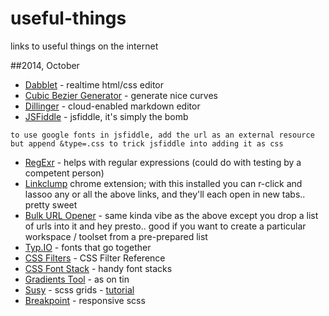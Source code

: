 useful-things
=============

links to useful things on the internet

##2014, October

* [Dabblet](http://dabblet.com/) - realtime html/css editor
* [Cubic Bezier Generator](http://cubic-bezier.com/#.91,.09,.83,.67) - generate nice curves
* [Dillinger](http://dillinger.io/) - cloud-enabled markdown editor
* [JSFiddle](http://jsfiddle.net/) - jsfiddle, it's simply the bomb
```
to use google fonts in jsfiddle, add the url as an external resource but append &type=.css to trick jsfiddle into adding it as css
```
* [RegExr](http://www.regexr.com/) - helps with regular expressions (could do with testing by a competent person)
* [Linkclump](https://chrome.google.com/webstore/detail/linkclump/lfpjkncokllnfokkgpkobnkbkmelfefj) chrome extension; with this installed you can r-click and lassoo any or all the above links, and they'll each open in new tabs.. pretty sweet
* [Bulk URL Opener](http://melanto.com/apps/bulk-url-opener/) - same kinda vibe as the above except you drop a list of urls into it and hey presto.. good if you want to create a particular workspace / toolset from a pre-prepared list
* [Typ.IO](http://www.typ.io/) - fonts that go together
* [CSS Filters](http://css-tricks.com/almanac/properties/f/filter/) - CSS Filter Reference
* [CSS Font Stack](http://cssfontstack.com/) - handy font stacks
* [Gradients Tool](http://www.westciv.com/tools/gradients/) - as on tin
* [Susy](http://susy.oddbird.net/) - scss grids - [tutorial](http://css-tricks.com/build-web-layouts-easily-susy/)
* [Breakpoint](http://breakpoint-sass.com/) - responsive scss
